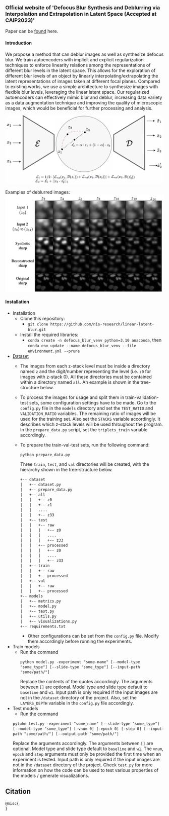 ### Official website of 'Defocus Blur Synthesis and Deblurring via Interpolation and Extrapolation in Latent Space (Accepted at CAIP2023)'

Paper can be [found](https://link.springer.com/chapter/10.1007/978-3-031-44240-7_20) here.

#### Introduction
We propose a method that can deblur images as well as synthesize defocus blur. We train autoencoders with implicit and explicit regularization techniques to enforce
linearity relations among the representations of different blur levels in the latent space. This allows for the exploration of different blur levels of an
object by linearly interpolating/extrapolating the latent representations of images taken at different focal planes. Compared to existing works, we use a simple architecture to synthesize images with flexible blur levels, leveraging the linear latent space. Our regularized autoencoders can effectively mimic blur and deblur, increasing data variety as a data augmentation technique and improving the quality of microscopic images, which would be beneficial for further processing and analysis. 

<p align="center"><img src="samples/architecture.png" width = "500" ></p>

Examples of deblurred images:
<img src="samples/deblur-progression-new.png" width="800">

#### Installation 
* Installation
  * Clone this repository:
    * ```git clone https://github.com/nis-research/linear-latent-blur.git```
  * Install the required libraries:
    * ```conda create -n defocus_blur_venv python=3.10 anaconda```, then ```conda env update --name defocus_blur_venv --file environment.yml --prune```
* [Dataset](https://bbbc.broadinstitute.org/BBBC006)
  * The images from each z-stack level must be inside a directory named `z` and the digit/number representing the level (i.e. `z0` for images with z-stack 0). All these directories must be contained within a directory named `all`. An example is shown in the tree-structure below.
  * To process the images for usage and split them in train-validation-test sets, some configuration settings have to be made. Go to the `config.py` file in the `models` directory and set the `TEST_RATIO` and `VALIDATION_RATIO` variables. The remaining ratio of images will be used for the training set. Also set the `STACKS` variable accordingly. It describes which z-stack levels will be used throughout the program. In the `prepare_data.py` script, set the `triplets_train` variable accordingly.
  * To prepare the train-val-test sets, run the following command:
     ```
     python prepare_data.py
    ```
    Three `train`, `test`, and `val` directories will be created, with the hierarchy shown in the tree-structure below.
    
    ```.
    +-- dataset
    |   +-- dataset.py
    |   +-- prepare_data.py
    |   +-- all
    |   |   +-- z0
    |   |   +-- z1
    |   |   ....
    |   |   +-- z33
    |   +-- test
    |   |   +-- raw
    |   |   |   +-- z0
    |   |   |   ....
    |   |   |   +-- z33
    |   |   +-- processed
    |   |   |   +-- z0
    |   |   |   ....
    |   |   |   +-- z33
    |   +-- train
    |   |   +-- raw
    |   |   +-- processed
    |   +-- val
    |   |   +-- raw
    |   |   +-- processed
    +-- models
    |   +-- metrics.py
    |   +-- model.py
    |   +-- test.py
    |   +-- utils.py
    |   +-- visualizations.py
    +-- requirements.txt
    ```
    * Other configurations can be set from the `config.py` file. Modify them accordingly before running the experiments.
* Train models
  * Run the command
    ```
    python model.py -experiment "some-name" [--model-type "some_type"] [--slide-type "some_type"] [--input-path "some/path/"]
    ```
    Replace the contents of the quotes accordingly. The arguments between `[]` are optional. Model type and slide type default to `baseline` and `w1`. Input path is only required if the input images are not in the `/dataset` directory of the project.
    Also, set the `LAYERS_DEPTH` variable in the `config.py` file accordingly.
* Test models
  * Run the command
  ```
  pytohn test.py -experiment "some_name" [--slide-type "some_type"] [--model-type "some_type"] [-vnum 0] [-epoch 0] [-step 0] [--input-path "some/path/"] [--output-path "some/path/"]

  ```
  Replace the arguments accordingly. The arguments between `[]` are optional. Model type and slide type default to `baseline` and `w1`. The `vnum`, `epoch` and `step` arguments must only be provided the first time when an experiment is tested. Input path is only required if the input images are not in the `/dataset` directory of the project. Check `test.py` for more information on how the code can be used to test various properties of the models / generate visualizations.

## Citation

```
@misc{
}
```

